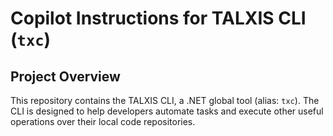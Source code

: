 # Copilot Instructions for TALXIS CLI (`txc`)

## Project Overview

This repository contains the TALXIS CLI, a .NET global tool (alias: `txc`). The CLI is designed to help developers automate tasks and execute other useful operations over their local code repositories.